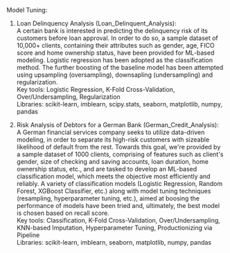 Model Tuning:

1) Loan Delinquency Analysis (Loan_Delinquent_Analysis): <br>
A certain bank is interested in predicting the delinquency risk of its customers before loan approval. In order to do so,
a sample dataset of 10,000+ clients, containing their attributes such as gender, age, FICO score and home ownership status,
have been provided for ML-based modeling. Logistic regression has been adopted as the classification method. The further
boosting of the baseline model has been attempted using upsampling (oversampling), downsapling (undersampling) and 
regularization. <br>
Key tools: Logistic Regression, K-Fold Cross-Validation, Over/Undersampling, Regularization <br>
Libraries: scikit-learn, imblearn, scipy.stats, seaborn, matplotlib, numpy, pandas

1) Risk Analysis of Debtors for a German Bank (German_Credit_Analysis): <br>
A German financial services company seeks to utilize data-driven modeling, in order to separate its high-risk customers with
sizeable likelihood of default from the rest. Towards this goal, we're provided by a sample dataset of 1000 clients, 
comprising of features such as client's gender, size of checking and saving accounts, loan duration, home ownership status,
etc., and are tasked to develop an ML-based classification model, which meets the objective most efficiently and reliably.
A variety of classification models (Logistic Regression, Random Forest, XGBoost Classifier, etc.) along with model tuning
techniques (resampling, hyperparameter tuning, etc.), aimed at boosing the performance of models have been tried and, ultimately,
the best model is chosen based on recall score. <br>
Key tools: Classification, K-Fold Cross-Validation, Over/Undersampling, KNN-based Imputation, Hyperparameter Tuning,
Productionizing via Pipeline <br>
Libraries: scikit-learn, imblearn, seaborn, matplotlib, numpy, pandas
